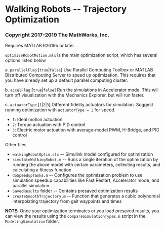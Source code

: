 # Walking Robots -- Trajectory Optimization
### Copyright 2017-2019 The MathWorks, Inc.

Requires MATLAB R2019b or later.

`optimizeRobotMotion.mlx` is the main optimization script, which has several options listed below
   
a. `parallelFlag` [`true`|`false`]
Use Parallel Computing Toolbox or MATLAB Distributed Computing Server to speed up optimization.
This requires that you have already set up a default parallel computing cluster.

b. `accelFlag` [`true`|`false`]
Run the simulations in Accelerator mode. This will turn off visualization with the Mechanics Explorer, but will run faster.

c. `actuatorType` [`1`|`2`|`3`]
Different fidelity actuators for simulation. Suggest running optimization with `actuatorType = 1` for speed.
* `1`: Ideal motion actuation
* `2`: Torque actuation with PID control
* `3`: Electric motor actuation with average-model PWM, H-Bridge, and PID control

Other files
* `walkingRobotOptim.slx` -- Simulink model configured for optimization
* `simulateWalkingRobot.m` -- Runs a single iteration of the optimization by running the above model with certain parameters, collecting results, and calculating a fitness function
* `doSpeedupTasks.m` -- Configures the optimization problem to use simulation speedup capabilities like Fast Restart, Accelerator mode, and parallel simulation
* `SavedResults` folder -- Contains presaved optimization results
* `createSmoothTrajectory.m` -- Function that generates a cubic polynomial interpolating trajectory from gait waypoints and times

**NOTE:** Once your optimization terminates or you load presaved results, you can view the results using the `compareSimulationTypes.m` script in the `ModelingSimulation` folder.